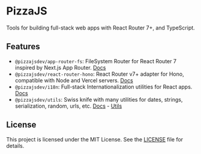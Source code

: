 # PizzaJS

Tools for building full-stack web apps with React Router 7+, and TypeScript.

## Features

- `@pizzajsdev/app-router-fs`: FileSystem Router for React Router 7 inspired by Next.js App Router. [Docs](packages/app-router-fs/README.md)
- `@pizzajsdev/react-router-hono`: React Router v7+ adapter for Hono, compatible with Node and Vercel servers. [Docs](packages/react-router-hono/README.md)
- `@pizzajsdev/i18n`: Full-stack Internationalization utilities for React apps. [Docs](packages/i18n/README.md)
- `@pizzajsdev/utils`: Swiss knife with many utilities for dates, strings, serialization, random, urls, etc. [Docs](packages/utils/README.md) - [Utils](packages/utils/src)

## License

This project is licensed under the MIT License. See the [LICENSE](LICENSE) file for details.
